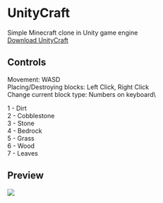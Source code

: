 # UnityCraft
Simple Minecraft clone in Unity game engine\
[Download UnityCraft](https://github.com/adam077x/UnityCraft/releases/)

## Controls
Movement: WASD\
Placing/Destroying blocks: Left Click, Right Click\
Change current block type: Numbers on keyboard\

1 - Dirt\
2 - Cobblestone\
3 - Stone\
4 - Bedrock\
5 - Grass\
6 - Wood\
7 - Leaves

## Preview
![](unitycraft.gif)
